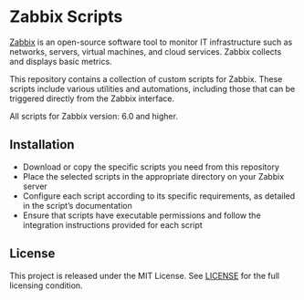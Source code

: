 # Zabbix Scripts

[Zabbix](https://www.zabbix.com) is an open-source software tool to monitor IT infrastructure such as networks, 
servers, virtual machines, and cloud services. Zabbix collects and displays basic metrics.

This repository contains a collection of custom scripts for Zabbix. 
These scripts include various utilities and automations, including those that can be triggered directly from the Zabbix interface.

All scripts for Zabbix version: 6.0 and higher.

## Installation

- Download or copy the specific scripts you need from this repository
- Place the selected scripts in the appropriate directory on your Zabbix server
- Configure each script according to its specific requirements, as detailed in the script’s documentation
- Ensure that scripts have executable permissions and follow the integration instructions provided for each script

## License

This project is released under the MIT License.
See [LICENSE](https://github.com/neuromeow/zabbix-scripts/blob/master/LICENSE) for the full licensing condition.
